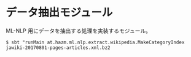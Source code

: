 # データ抽出モジュール

ML-NLP 用にデータを抽出する処理を実装するモジュール。

```
$ sbt "runMain at.hazm.ml.nlp.extract.wikipedia.MakeCategoryIndex jawiki-20170801-pages-articles.xml.bz2
```